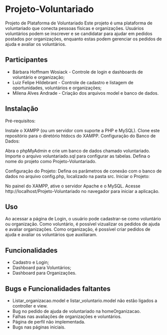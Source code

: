 # Projeto-Voluntariado
 
Projeto de Plataforma de Voluntariado
Este projeto é uma plataforma de voluntariado que conecta pessoas físicas e organizações. Usuários voluntários podem se inscrever e se candidatar para ajudar em pedidos postados por organizações, enquanto estas podem gerenciar os pedidos de ajuda e avaliar os voluntários.

## Participantes
- Bárbara Hoffmam Wosiack - Controle de login e dashboards de voluntário e organização;
- Luiz Felipe Hildebrant - Controle de cadastro e listagem de oportunidades, voluntários e organizações;
- Milena Alves Andrade - Criação dos arquivos model e banco de dados.

## Instalação
Pré-requisitos:

Instale o XAMPP (ou um servidor com suporte a PHP e MySQL).
Clone este repositório para o diretório htdocs do XAMPP.
Configuração do Banco de Dados:

Abra o phpMyAdmin e crie um banco de dados chamado voluntariado.
Importe o arquivo voluntariado.sql para configurar as tabelas.
Defina o nome do projeto como Projeto-Voluntariado.

Configuração do Projeto:
Defina os parâmetros de conexão com o banco de dados no arquivo config.php, localizado na pasta src.
Iniciar o Projeto:

No painel do XAMPP, ative o servidor Apache e o MySQL.
Acesse http://localhost/Projeto-Voluntariado no navegador para iniciar a aplicação.


## Uso
Ao acessar a página de Login, o usuário pode cadastrar-se como voluntário ou organização.
Como voluntário, é possível vizualizar os pedidos de ajuda e avaliar organizações.
Como organização, é possível criar pedidos de ajuda e avaliar os voluntários que auxiliaram.


## Funcionalidades
- Cadastro e Login;
- Dashboard para Voluntários;
- Dashboard para Organizações.

## Bugs e Funcionalidades faltantes
- Listar_organizacao.model e listar_voluntario.model não estão ligados a controller e view.
- Bug no pedido de ajuda de voluntariado na homeOrganizacao.
- Falhas nas avaliações de organizações e voluntários.
- Página de perfil não implementada.
- Bugs nas páginas iniciais.

